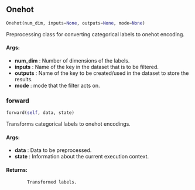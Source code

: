 ## Onehot
```python
Onehot(num_dim, inputs=None, outputs=None, mode=None)
```
Preprocessing class for converting categorical labels to onehot encoding.

#### Args:

* **num_dim** :  Number of dimensions of the labels.
* **inputs** :  Name of the key in the dataset that is to be filtered.
* **outputs** :  Name of the key to be created/used in the dataset to store the results.
* **mode** :  mode that the filter acts on.    

### forward
```python
forward(self, data, state)
```
Transforms categorical labels to onehot encodings.

#### Args:

* **data** :  Data to be preprocessed.
* **state** :  Information about the current execution context.

#### Returns:
            Transformed labels.        